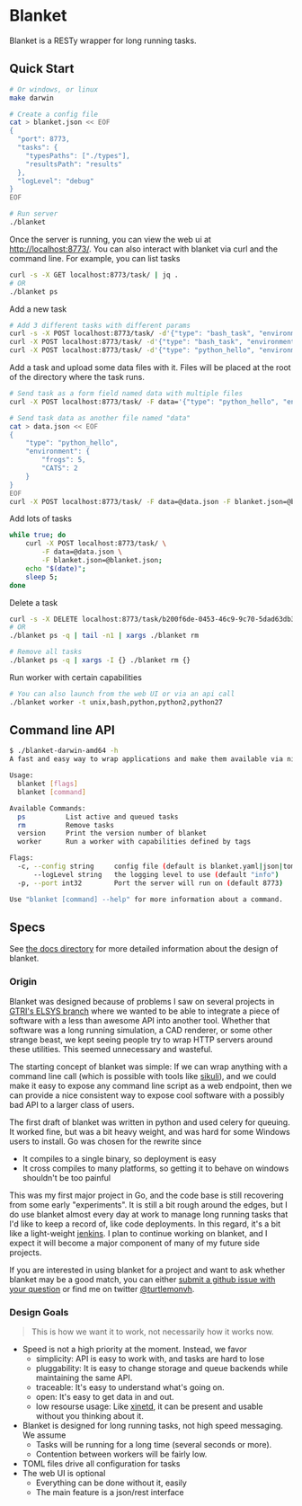 # Blanket

Blanket is a RESTy wrapper for long running tasks.

## Quick Start

```bash
# Or windows, or linux
make darwin

# Create a config file
cat > blanket.json << EOF
{
  "port": 8773,
  "tasks": {
    "typesPaths": ["./types"],
    "resultsPath": "results"
  },
  "logLevel": "debug"
}
EOF

# Run server
./blanket
```

Once the server is running, you can view the web ui at [http://localhost:8773/](http://localhost:8773/).  You can also interact with blanket via curl and the command line.  For example, you can list tasks

```bash
curl -s -X GET localhost:8773/task/ | jq .
# OR
./blanket ps
```

Add a new task

```bash
# Add 3 different tasks with different params
curl -s -X POST localhost:8773/task/ -d'{"type": "bash_task", "environment": {"PANDAS": "four", "Frogs": 5, "CATS": 2}}'
curl -X POST localhost:8773/task/ -d'{"type": "bash_task", "environment": {"PANDAS": "four", "Frogs": 5, "CATS": 2, "DEFAULT_COMMAND": "cd ~ && ls -lah"}}'
curl -X POST localhost:8773/task/ -d'{"type": "python_hello", "environment": {"frogs": 5, "CATS": 2}}'
```

Add a task and upload some data files with it. Files will be placed at the root of the directory where the task runs.

```bash
# Send task as a form field named data with multiple files
curl -X POST localhost:8773/task/ -F data='{"type": "python_hello", "environment": {"frogs": 5, "CATS": 2}}' -F blanket.json=@blanket.json

# Send task data as another file named "data"
cat > data.json << EOF
{
    "type": "python_hello", 
    "environment": {
        "frogs": 5, 
        "CATS": 2
    }
}
EOF
curl -X POST localhost:8773/task/ -F data=@data.json -F blanket.json=@blanket.json
```

Add lots of tasks

```bash
while true; do 
    curl -X POST localhost:8773/task/ \
        -F data=@data.json \
        -F blanket.json=@blanket.json; 
    echo "$(date)"; 
    sleep 5; 
done
```

Delete a task

```bash
curl -s -X DELETE localhost:8773/task/b200f6de-0453-46c9-9c70-5dad63db3ebb | jq . 
# OR
./blanket ps -q | tail -n1 | xargs ./blanket rm

# Remove all tasks
./blanket ps -q | xargs -I {} ./blanket rm {}
```

Run worker with certain capabilities

```bash
# You can also launch from the web UI or via an api call
./blanket worker -t unix,bash,python,python2,python27
```

## Command line API

```bash
$ ./blanket-darwin-amd64 -h
A fast and easy way to wrap applications and make them available via nice clean REST interfaces with built in UI, command line tools, and queuing, all in a single binary!

Usage:
  blanket [flags]
  blanket [command]

Available Commands:
  ps          List active and queued tasks
  rm          Remove tasks
  version     Print the version number of blanket
  worker      Run a worker with capabilities defined by tags

Flags:
  -c, --config string     config file (default is blanket.yaml|json|toml)
      --logLevel string   the logging level to use (default "info")
  -p, --port int32        Port the server will run on (default 8773)

Use "blanket [command] --help" for more information about a command.
```

## Specs

See [the docs directory](https://github.com/turtlemonvh/blanket-api/tree/master/docs) for more detailed information about the design of blanket.

### Origin

Blanket was designed because of problems I saw on several projects in [GTRI's ELSYS branch](https://www.gtri.gatech.edu/elsys) where we wanted to be able to integrate a piece of software with a less than awesome API into another tool.  Whether that software was a long running simulation, a CAD renderer, or some other strange beast, we kept seeing people try to wrap HTTP servers around these utilities.  This seemed unnecessary and wasteful.

The starting concept of blanket was simple: If we can wrap anything with a command line call (which is possible with tools like [sikuli](http://www.sikuli.org/)), and we could make it easy to expose any command line script as a web endpoint, then we can provide a nice consistent way to expose cool software with a possibly bad API to a larger class of users.

The first draft of blanket was written in python and used celery for queuing. It worked fine, but was a bit heavy weight, and was hard for some Windows users to install. Go was chosen for the rewrite since

* It compiles to a single binary, so deployment is easy
* It cross compiles to many platforms, so getting it to behave on windows shouldn't be too painful

This was my first major project in Go, and the code base is still recovering from some early "experiments".  It is still a bit rough around the edges, but I do use blanket almost every day at work to manage long running tasks that I'd like to keep a record of, like code deployments.  In this regard, it's a bit like a light-weight [jenkins](https://jenkins.io/).  I plan to continue working on blanket, and I expect it will become a major component of many of my future side projects.

If you are interested in using blanket for a project and want to ask whether blanket may be a good match, you can either [submit a github issue with your question](https://github.com/turtlemonvh/blanket-api/issues) or find me on twitter [@turtlemonvh](https://twitter.com/turtlemonvh).

### Design Goals

> This is how we want it to work, not necessarily how it works now.

* Speed is not a high priority at the moment. Instead, we favor 
    * simplicity: API is easy to work with, and tasks are hard to lose
    * pluggability: It is easy to change storage and queue backends while maintaining the same API.
    * traceable: It's easy to understand what's going on.
    * open: It's easy to get data in and out.
    * low resourse usage: Like [xinetd](https://en.wikipedia.org/wiki/Xinetd), it can be present and usable without you thinking about it.
* Blanket is designed for long running tasks, not high speed messaging. We assume
    * Tasks will be running for a long time (several seconds or more).
    * Contention between workers will be fairly low.
* TOML files drive all configuration for tasks
* The web UI is optional
    * Everything can be done without it, easily
    * The main feature is a json/rest interface


